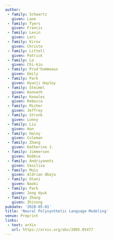 ```yaml
---
author:
 - family: Schwartz
   given: Lane
 - family: Tyers
   given: Francis
 - family: Levin
   given: Lori
 - family: Kirov
   given: Christo
 - family: Littell
   given: Patrick
 - family: Lo
   given: Chi-kiu
 - family: Prud'hommeaux
   given: Emily
 - family: Park
   given: Hyunji Hayley
 - family: Steimel
   given: Kenneth
 - family: Knowles
   given: Rebecca
 - family: Micher
   given: Jeffrey
 - family: Strunk
   given: Lonny
 - family: Liu
   given: Han
 - family: Haley
   given: Coleman
 - family: Zhang
   given: Katherine J.
 - family: Jimmerson
   given: Robbie
 - family: Andriyanets
   given: Vasilisa
 - family: Muis
   given: Aldrian Obaja
 - family: Otani
   given: Naoki
 - family: Park
   given: Jong Hyuk
 - family: Zhang
   given: Zhisong
pubdate: '2020-05-01'
title: 'Neural Polysynthetic Language Modeling'
venue: Preprint
links:
 - text: arXiv
   url: https://arxiv.org/abs/2005.05477
---
```

